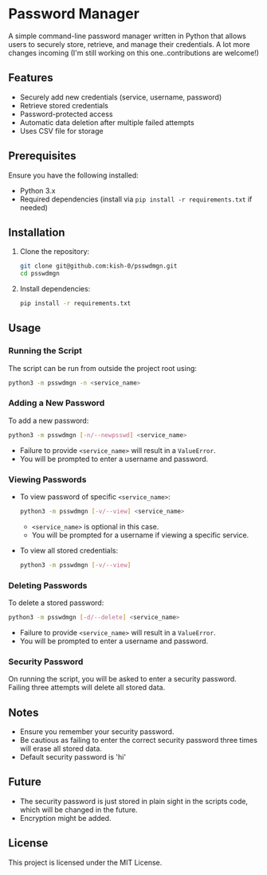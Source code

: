 # Password Manager

A simple command-line password manager written in Python that allows users to securely store, retrieve, and manage their credentials.
A lot more changes incoming (I'm still working on this one..contributions are welcome!)

## Features
- Securely add new credentials (service, username, password)
- Retrieve stored credentials
- Password-protected access
- Automatic data deletion after multiple failed attempts
- Uses CSV file for storage

## Prerequisites
Ensure you have the following installed:
- Python 3.x
- Required dependencies (install via `pip install -r requirements.txt` if needed)

## Installation
1. Clone the repository:
   ```sh
   git clone git@github.com:kish-0/psswdmgn.git
   cd psswdmgn
   ```
2. Install dependencies:
   ```sh
   pip install -r requirements.txt
   ```

## Usage

### Running the Script
The script can be run from outside the project root using:
```sh
python3 -m psswdmgn -n <service_name>
```

### Adding a New Password
To add a new password:
```sh
python3 -m psswdmgn [-n/--newpsswd] <service_name>
```
- Failure to provide `<service_name>` will result in a `ValueError`.
- You will be prompted to enter a username and password.

### Viewing Passwords
- To view password of specific `<service_name>`:
   ```sh
   python3 -m psswdmgn [-v/--view] <service_name>
   ```
   - `<service_name>` is optional in this case.
   - You will be prompted for a username if viewing a specific service.

- To view all stored credentials:
   ```sh
   python3 -m psswdmgn [-v/--view]
   ```

### Deleting Passwords
To delete a stored password:
```sh
python3 -m psswdmgn [-d/--delete] <service_name>
```
- Failure to provide `<service_name>` will result in a `ValueError`.
- You will be prompted to enter a username and password.

### Security Password
On running the script, you will be asked to enter a security password. Failing three attempts will delete all stored data.

## Notes
- Ensure you remember your security password.
- Be cautious as failing to enter the correct security password three times will erase all stored data.
- Default security password is 'hi'

## Future
- The security password is just stored in plain sight in the scripts code, which will be changed in the future.
- Encryption might be added.
## License
This project is licensed under the MIT License.

